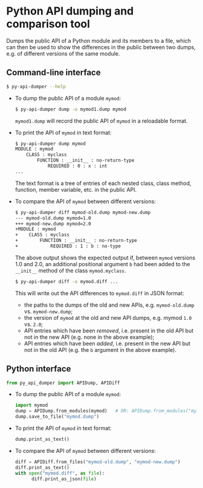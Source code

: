# Python API dumping and comparison tool

Dumps the public API of a Python module and its members to a file, which can
then be used to show the differences in the public between two dumps, e.g. of
different versions of the same module.

## Command-line interface

```bash
$ py-api-dumper --help
```

* To dump the public API of a module `mymod`:

  ```bash
  $ py-api-dumper dump -o mymod1.dump mymod
  ```

  `mymod1.dump` will record the public API of `mymod` in a reloadable format.

* To print the API of `mymod` in text format:
  ```bash
  $ py-api-dumper dump mymod
  MODULE : mymod
      CLASS : myclass
          FUNCTION : __init__ : no-return-type
              REQUIRED : 0 : x : int
  ...
  ```

  The text format is a tree of entries of each nested class, class method,
  function, member variable, etc. in the public API.

* To compare the API of `mymod` between different versions:
  ```bash
  $ py-api-dumper diff mymod-old.dump mymod-new.dump
  --- mymod-old.dump mymod=1.0
  +++ mymod-new.dump mymod=2.0
  +MODULE : mymod
  +    CLASS : myclass
  +        FUNCTION : __init__ : no-return-type
  +            REQUIRED : 1 : b : no-type
  ```

  The above output shows the expected output if, between `mymod` versions 1.0
  and 2.0, an additional positional argument `b` had been added to the
  `__init__` method of the class `mymod.myclass`.

  ```bash
  $ py-api-dumper diff -o mymod.diff ...
  ```

  This will write out the API differences to `mymod.diff` in JSON format:

  * the paths to the dumps of the old and new APIs, e.g. `mymod-old.dump`
    vs. `mymod-new.dump`;
  * the version of `mymod` at the old and new API dumps, e.g. mymod `1.0`
    vs. `2.0`;
  * API entries which have been *removed*, i.e. present in the old API but not
    in the new API (e.g. none in the above example);
  * API entries which have been *added*, i.e. present in the new API but not in
    the old API (e.g. the `b` argument in the above example).

## Python interface

```python
from py_api_dumper import APIDump, APIDiff
```

* To dump the public API of a module `mymod`:
  ```python
  import mymod
  dump = APIDump.from_modules(mymod)   # OR: APIDump.from_modules("mymod")
  dump.save_to_file("mymod.dump")
  ```

* To print the API of `mymod` in text format:
  ```python
  dump.print_as_text()
  ```

* To compare the API of `mymod` between different versions:
  ```python
  diff = APIDiff.from_files("mymod-old.dump", "mymod-new.dump")
  diff.print_as_text()
  with open("mymod.diff", as file):
        diff.print_as_json(file)
  ```
